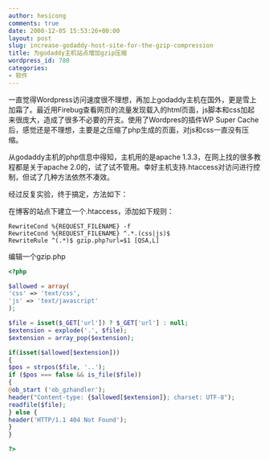 ```yaml
---
author: hesicong
comments: true
date: 2008-12-05 15:53:26+00:00
layout: post
slug: increase-godaddy-host-site-for-the-gzip-compression
title: 为godaddy主机站点增加gzip压缩
wordpress_id: 780
categories:
- 软件
---
```


一直觉得Wordpress访问速度很不理想，再加上godaddy主机在国外，更是雪上加霜了。最近用Firebug查看网页的流量发现载入的html页面，js脚本和css加起来很庞大，造成了很多不必要的开支。使用了Wordpres的插件WP Super Cache后，感觉还是不理想，主要是之压缩了php生成的页面，对js和css一直没有压缩。

从godaddy主机的php信息中得知，主机用的是apache 1.3.3，在网上找的很多教程都是关于apache 2.0的，试了试不管用。幸好主机支持.htaccess对访问进行控制，但试了几种方法依然不凑效。

经过反复实验，终于搞定，方法如下：

在博客的站点下建立一个.htaccess，添加如下规则：

```
RewriteCond %{REQUEST_FILENAME} -f
RewriteCond %{REQUEST_FILENAME} ^.*.(css|js)$
RewriteRule ^(.*)$ gzip.php?url=$1 [QSA,L]
```

编辑一个gzip.php

``` php
<?php

$allowed = array(
'css' => 'text/css',
'js' => 'text/javascript'
);

$file = isset($_GET['url']) ? $_GET['url'] : null;
$extension = explode('.', $file);
$extension = array_pop($extension);

if(isset($allowed[$extension]))
{
$pos = strpos($file, '..');
if ($pos === false && is_file($file))
{
@ob_start ('ob_gzhandler');
header("Content-type: {$allowed[$extension]}; charset: UTF-8");
readfile($file);
} else {
header('HTTP/1.1 404 Not Found');
}
}

?>
```
